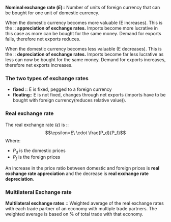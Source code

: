 
**Nominal exchange rate ($E$)**:: Number of units of foreign currency that can be bought for one unit of domestic currency. 

When the domestic currency becomes more valuable (E increases). This is the :: **appreciation of exchange rates.** Imports become more lucrative in this case as more can be bought for the same money. Demand for exports falls, therefore net exports reduces.

When the domestic currency becomes less valuable (E decreases). This is the :: **depreciation of exchange rates.** Imports become far less lucrative as less can now be bought for the same money. Demand for exports increases, therefore net exports increases.

### The two types of exchange rates
-   **fixed** :: E is fixed, pegged to a foreign currency
-   **floating**:: E is not fixed, changes through net exports (imports have to be bought with foreign currency(reduces relative value)).

### Real exchange rate

The real exchange rate ($\epsilon$) is :: $$\epsilon=E\ \cdot \frac{P_d}{P_f}$$
Where:
- $P_d$ is the domestic prices
- $P_f$ is the foreign prices

An increase in the price ratio between domestic and foreign prices is **real exchange rate appreciation** and the decrease is **real exchange rate depreciation**.

### Multilateral Exchange rate

**Multilateral exchange rates** :: Weighted average of the real exchange rates with each trade partner of an economy with multiple trade partners. The weighted average is based on % of total trade with that economy.




 